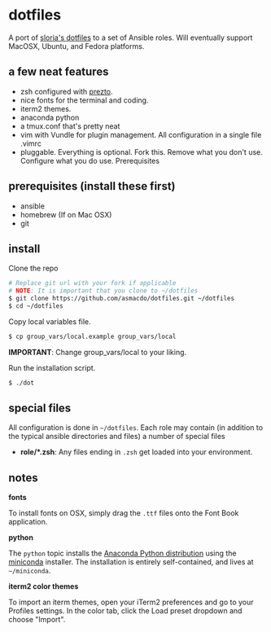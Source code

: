 dotfiles
========

A port of [sloria's dotfiles](https://github.com/sloria/dotfiles) to a set of Ansible roles. Will eventually support MacOSX, Ubuntu, and Fedora platforms.

a few neat features
-------------------

- zsh configured with [prezto](https://github.com/sorin-ionescu/prezto).
- nice fonts for the terminal and coding.
- iterm2 themes.
- anaconda python
- a tmux.conf that's pretty neat
- vim with Vundle for plugin management. All configuration in a single file .vimrc
- pluggable. Everything is optional. Fork this. Remove what you don't use. Configure what you do use.
Prerequisites

prerequisites (install these first)
-----------------------------------

- ansible
- homebrew (If on Mac OSX)
- git


install
-------

Clone the repo

```bash
# Replace git url with your fork if applicable
# NOTE: It is important that you clone to ~/dotfiles
$ git clone https://github.com/asmacdo/dotfiles.git ~/dotfiles
$ cd ~/dotfiles
```

Copy local variables file.

```bash
$ cp group_vars/local.example group_vars/local
```

**IMPORTANT**: Change group_vars/local to your liking.

Run the installation script.

```bash
$ ./dot
```

special files
-------------

All configuration is done in `~/dotfiles`. Each role may contain (in addition to the typical ansible directories and files) a number of special files

- **role/\*.zsh**: Any files ending in `.zsh` get loaded into your environment.

notes
-----

**fonts**

To install fonts on OSX, simply drag the `.ttf` files onto the Font Book application.

**python**

The `python` topic installs the [Anaconda Python distribution](https://store.continuum.io/cshop/anaconda/) using the [miniconda](http://conda.pydata.org/miniconda.html) installer. The installation is entirely self-contained, and lives at `~/miniconda`.

**iterm2 color themes**

To import an iterm themes, open your iTerm2 preferences and go to your Profiles settings. In the color tab, click the Load preset dropdown and choose "Import".
